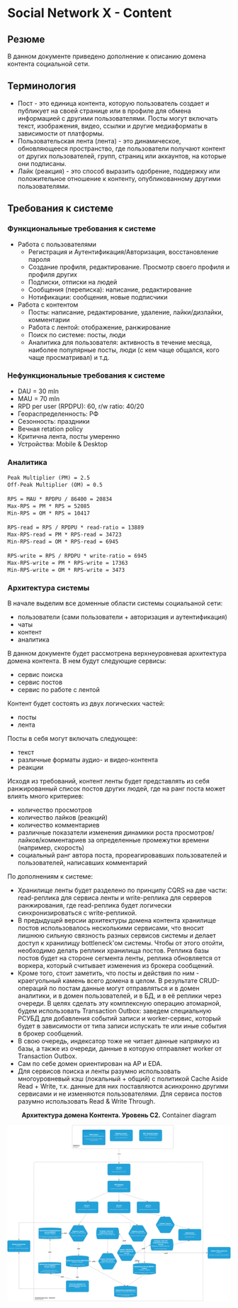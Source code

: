 # Social Network X - Content

## Резюме
В данном документе приведено дополнение к описанию домена контента социальной сети.

## Терминология
- Пост - это единица контента, которую пользователь создает и публикует на своей странице или в профиле для обмена информацией с другими пользователями. Посты могут включать текст, изображения, видео, ссылки и другие медиаформаты в зависимости от платформы.
- Пользовательская лента (лента) -  это динамическое, обновляющееся пространство, где пользователи получают контент от других пользователей, групп, страниц или аккаунтов, на которые они подписаны.
- Лайк (реакция) - это способ выразить одобрение, поддержку или положительное отношение к контенту, опубликованному другими пользователями.

## Требования к системе
### Функциональные требования к системе
- Работа с пользователями
    - Регистрация и Аутентификация/Авторизация, восстановление пароля
    - Создание профиля, редактирование. Просмотр своего профиля и профиля других
    - Подписки, отписки на людей
    - Сообщения (переписка): написание, редактирование
    - Нотификации: сообщения, новые подписчики
- Работа с контентом
    - Посты: написание, редактирование, удаление, лайки/дизлайки, комментарии
    - Работа с лентой: отображение, ранжирование
    - Поиск по системе: посты, люди
    - Аналитика для пользователя: активность в течение месяца, наиболее популярные посты, люди (с кем чаще общался, кого чаще просматривал) и т.д.

### Нефункциональные требования к системе
- DAU = 30 mln
- MAU = 70 mln
- RPD per user (RPDPU): 60, r/w ratio: 40/20
- Геораспределенность: РФ
- Сезонность: праздники
- Вечная retation policy
- Критична лента, посты умеренно
- Устройства: Mobile & Desktop

### Аналитика
    Peak Multiplier (PM) = 2.5
    Off-Peak Multiplier (OM) = 0.5

    RPS = MAU * RPDPU / 86400 = 20834
    Max-RPS = PM * RPS = 52085
    Min-RPS = OM * RPS = 10417

    RPS-read = RPS / RPDPU * read-ratio = 13889
    Max-RPS-read = PM * RPS-read = 34723
    Min-RPS-read = OM * RPS-read = 6945

    RPS-write = RPS / RPDPU * write-ratio = 6945
    Max-RPS-write = PM * RPS-write = 17363
    Min-RPS-write = OM * RPS-write = 3473

### Архитектура системы

В начале выделим все доменные области системы социальаной сети:
- пользователи (сами пользователи + авторизация и аутентификация)
- чаты
- контент
- аналитика

В данном документе будет рассмотрена верхнеуровневая архитектура домена контента.
В нем будут следующие сервисы:
- сервис поиска
- сервис постов
- сервис по работе с лентой

Контент будет состоять из двух логических частей:
- посты
- лента

Посты в себя могут включать следующее:
- текст
- различные форматы аудио- и видео-контента
- реакции

Исходя из требований, контент ленты будет представлять из себя ранжированный список постов других людей, где на ранг поста может влиять много критериев:
- количество просмотров
- количество лайков (реакций)
- количество комментариев
- различные показатели изменения динамики роста просмотров/лайков/комментариев за определенные промежутки времени (например, скорость)
- социальный ранг автора поста, прореагировавших пользователей и пользователей, написавших комментарий

По дополнениям к системе:
- Хранилище ленты будет разделено по принципу CQRS на две части: read-реплика для сервиса ленты и write-реплика для серверов ранжирования, где read-реплика будет логически синхронизироваться с write-репликой.
- В предыдущей версии архитектуры домена контента хранилище постов использовалось несколькими сервисами, что вносит лишнюю сильную связность разных сервисов системы и делает доступ к хранилищу bottleneck'ом системы. Чтобы от этого отойти, необходимо делать реплики хранилища постов. Реплика базы постов будет на стороне сегмента ленты, реплика обновляется от воркера, который считывает изменения из брокера сообщений. 
- Кроме того, стоит заметить, что посты и действия по ним - краегуольный камень всего домена в целом. В результате CRUD-операций по постам данные могут отправляться и в домен аналитики, и в домен пользователей, и в БД, и в её реплики через очереди. В целях сделать эту комплексную операцию атомарной, будем использовать Transaction Outbox: заведем специальную РСУБД для добавления событий записи и worker-сервис, который будет в зависимости от типа записи испускать те или иные события в брокер сообщений.
- В свою очередь, индексатор тоже не читает данные напрямую из базы, а также из очереди, данные в которую отправляет worker от Transaction Outbox.
- Сам по себе домен ориентирован на AP и EDA.
- Для сервисов поиска и ленты разумно использовать многоуровневый кэш (локальный + общий) с политикой Cache Aside Read + Write, т.к. данные для них поставляются асинхронно другими сервисами и не изменяются пользователями. Для сервиса постов разумно использовать Read & Write Through.

<p align="center">
    <b>Архитектура домена Контента. Уровень С2.</b> Container diagram
</p>

<p align="center">
  <img src="images/C2.svg" />
</p>
